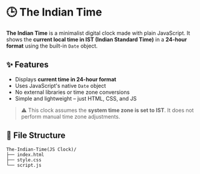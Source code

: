# 🕒 The Indian Time

**The Indian Time** is a minimalist digital clock made with plain JavaScript. It shows the **current local time in IST (Indian Standard Time)** in a **24-hour format** using the built-in `Date` object.

## ✨ Features

- Displays **current time in 24-hour format**
- Uses JavaScript's native `Date` object
- No external libraries or time zone conversions
- Simple and lightweight – just HTML, CSS, and JS

> ⚠️ This clock assumes the **system time zone is set to IST**. It does not perform manual time zone adjustments.

## 📁 File Structure

```
The-Indian-Time(JS Clock)/
├── index.html
├── style.css
└── script.js
```
